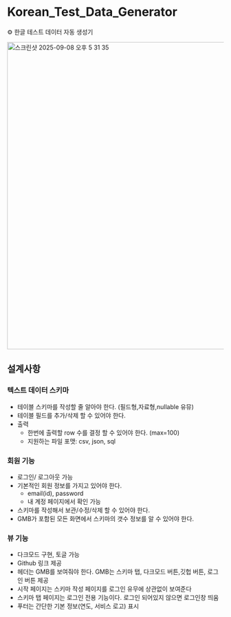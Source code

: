 # Korean_Test_Data_Generator

⚙️ 한글 테스트 데이터 자동 생성기

<img width="1644" height="714" alt="스크린샷 2025-09-08 오후 5 31 35" src="https://github.com/user-attachments/assets/b1e07c12-a6a4-4101-9b0c-2ba5c0aee1fe" />


## 설계사항

### 텍스트 데이터 스키마

* 테이블 스키마를 작성할 줄 알아야 한다. (필드형,자료형,nullable 유뮤)
* 테이블 필드를 추가/삭제 할 수 있어야 한다.
* 출력
    - 한번에 출력할 row 수를 결정 할 수 있어야 한다. (max=100)
    - 지원하는 파일 포맷: csv, json, sql

### 회원 기능
* 로그인/ 로그아웃 가능
* 기본적인 회원 정보를 가지고 있어야 한다.
    - email(id), password
    - 내 계정 페이지에서 확인 가능
* 스키마를 작성해서 보관/수정/삭제 할 수 있어야 한다.
* GMB가 포함된 모든 화면에서 스키마의 갯수 정보를 알 수 있어야 한다.

### 뷰 기능
* 다크모드 구현, 토글 가능
* Github 링크 제공
* 헤더는 GMB를 보여줘야 한다. GMB는 스키마 탭, 다크모드 버튼,깃헙 버튼, 로그인 버튼 제공
* 시작 페이지는 스키마 작성 페이지를 로그인 유무에 상관없이 보여준다
* 스키마 탭 페이지는 로그인 전용 기능이다. 로그인 되어있지 않으면 로그인창 띄움
* 푸터는 간단한 기본 정보(연도, 서비스 로고) 표시
